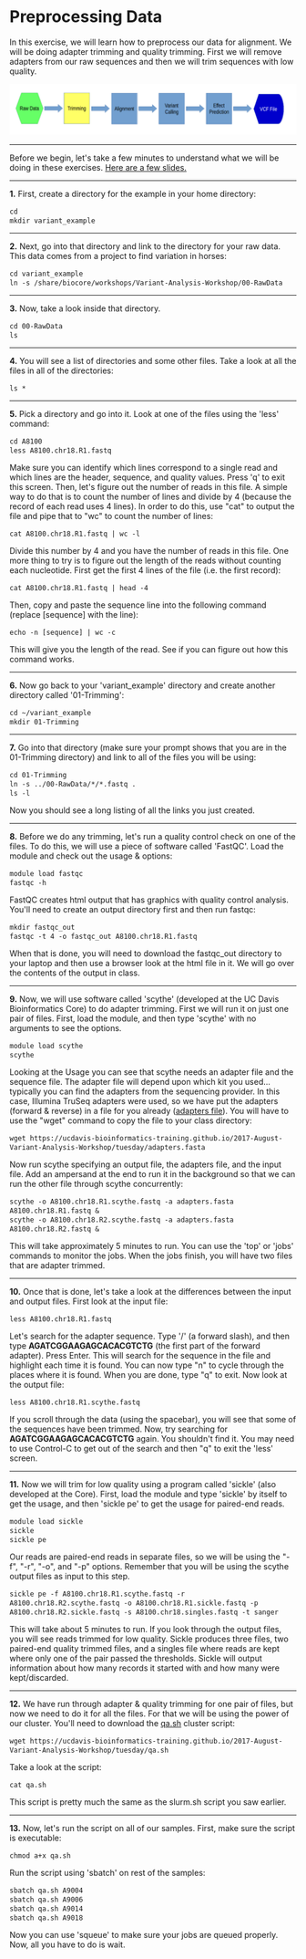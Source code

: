 Preprocessing Data
===================

In this exercise, we will learn how to preprocess our data for alignment. We will be doing adapter trimming and quality trimming. First we will remove adapters from our raw sequences and then we will trim sequences with low quality.

![fc02](fc02.png)

---

Before we begin, let's take a few minutes to understand what we will be doing in these exercises. 
[Here are a few slides.](tuesday/Read_Preproc.pdf)

---

**1\.** First, create a directory for the example in your home directory:

    cd
    mkdir variant_example

---

**2\.** Next, go into that directory and link to the directory for your raw data. This data comes from a project to find variation in horses:

    cd variant_example
    ln -s /share/biocore/workshops/Variant-Analysis-Workshop/00-RawData

---

**3\.** Now, take a look inside that directory.

    cd 00-RawData
    ls

--- 

**4\.** You will see a list of directories and some other files. Take a look at all the files in all of the directories:

    ls *

---

**5\.** Pick a directory and go into it. Look at one of the files using the 'less' command:

    cd A8100
    less A8100.chr18.R1.fastq

Make sure you can identify which lines correspond to a single read and which lines are the header, sequence, and quality values. Press 'q' to exit this screen. Then, let's figure out the number of reads in this file. A simple way to do that is to count the number of lines and divide by 4 (because the record of each read uses 4 lines). In order to do this, use "cat" to output the file and pipe that to "wc" to count the number of lines:

    cat A8100.chr18.R1.fastq | wc -l

Divide this number by 4 and you have the number of reads in this file. One more thing to try is to figure out the length of the reads without counting each nucleotide. First get the first 4 lines of the file (i.e. the first record):

    cat A8100.chr18.R1.fastq | head -4

Then, copy and paste the sequence line into the following command (replace [sequence] with the line):

    echo -n [sequence] | wc -c

This will give you the length of the read. See if you can figure out how this command works.

---

**6\.** Now go back to your 'variant_example' directory and create another directory called '01-Trimming':

    cd ~/variant_example
    mkdir 01-Trimming

---

**7\.** Go into that directory (make sure your prompt shows that you are in the 01-Trimming directory) and link to all of the files you will be using:

    cd 01-Trimming
    ln -s ../00-RawData/*/*.fastq .
    ls -l

Now you should see a long listing of all the links you just created.

---

**8\.** Before we do any trimming, let's run a quality control check on one of the files. To do this, we will use a piece of software called 'FastQC'. Load the module and check out the usage & options:

    module load fastqc
    fastqc -h

FastQC creates html output that has graphics with quality control analysis. You'll need to create an output directory first and then run fastqc:

    mkdir fastqc_out
    fastqc -t 4 -o fastqc_out A8100.chr18.R1.fastq

When that is done, you will need to download the fastqc_out directory to your laptop and then use a browser look at the html file in it. We will go over the contents of the output in class.

---

**9\.** Now, we will use software called 'scythe' (developed at the UC Davis Bioinformatics Core) to do adapter trimming. First we will run it on just one pair of files. First, load the module, and then type 'scythe' with no arguments to see the options.

    module load scythe
    scythe

Looking at the Usage you can see that scythe needs an adapter file and the sequence file. The adapter file will depend upon which kit you used... typically you can find the adapters from the sequencing provider. In this case, Illumina TruSeq adapters were used, so we have put the adapters (forward & reverse) in a file for you already ([adapters file](adapters.fasta)). You will have to use the "wget" command to copy the file to your class directory:

    wget https://ucdavis-bioinformatics-training.github.io/2017-August-Variant-Analysis-Workshop/tuesday/adapters.fasta

Now run scythe specifying an output file, the adapters file, and the input file. Add an ampersand at the end to run it in the background so that we can run the other file through scythe concurrently:

    scythe -o A8100.chr18.R1.scythe.fastq -a adapters.fasta A8100.chr18.R1.fastq &
    scythe -o A8100.chr18.R2.scythe.fastq -a adapters.fasta A8100.chr18.R2.fastq &

This will take approximately 5 minutes to run. You can use the 'top' or 'jobs' commands to monitor the jobs. When the jobs finish, you will have two files that are adapter trimmed.

---

**10\.** Once that is done, let's take a look at the differences between the input and output files. First look at the input file:

    less A8100.chr18.R1.fastq

Let's search for the adapter sequence. Type '/' (a forward slash), and then type **AGATCGGAAGAGCACACGTCTG** (the first part of the forward adapter). Press Enter. This will search for the sequence in the file and highlight each time it is found. You can now type "n" to cycle through the places where it is found. When you are done, type "q" to exit. Now look at the output file:

    less A8100.chr18.R1.scythe.fastq

If you scroll through the data (using the spacebar), you will see that some of the sequences have been trimmed. Now, try searching for **AGATCGGAAGAGCACACGTCTG** again. You shouldn't find it. You may need to use Control-C to get out of the search and then "q" to exit the 'less' screen.

---

**11\.** Now we will trim for low quality using a program called 'sickle' (also developed at the Core). First, load the module and type 'sickle' by itself to get the usage, and then 'sickle pe' to get the usage for paired-end reads.

    module load sickle
    sickle
    sickle pe

Our reads are paired-end reads in separate files, so we will be using the "-f", "-r", "-o", and "-p" options. Remember that you will be using the scythe output files as input to this step.

    sickle pe -f A8100.chr18.R1.scythe.fastq -r A8100.chr18.R2.scythe.fastq -o A8100.chr18.R1.sickle.fastq -p A8100.chr18.R2.sickle.fastq -s A8100.chr18.singles.fastq -t sanger

This will take about 5 minutes to run. If you look through the output files, you will see reads trimmed for low quality. Sickle produces three files, two paired-end quality trimmed files, and a singles file where reads are kept where only one of the pair passed the thresholds. Sickle will output information about how many records it started with and how many were kept/discarded.

---

**12\.** We have run through adapter & quality trimming for one pair of files, but now we need to do it for all the files. For that we will be using the power of our cluster. You'll need to download the [qa.sh](qa.sh) cluster script:

    wget https://ucdavis-bioinformatics-training.github.io/2017-August-Variant-Analysis-Workshop/tuesday/qa.sh

Take a look at the script:

    cat qa.sh

This script is pretty much the same as the slurm.sh script you saw earlier.

---

**13\.** Now, let's run the script on all of our samples. First, make sure the script is executable:

    chmod a+x qa.sh
    
Run the script using 'sbatch' on rest of the samples:

    sbatch qa.sh A9004
    sbatch qa.sh A9006
    sbatch qa.sh A9014
    sbatch qa.sh A9018

Now you can use 'squeue' to make sure your jobs are queued properly. Now, all you have to do is wait.
